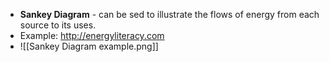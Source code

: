 - **Sankey Diagram** - can be sed to illustrate the flows of energy from each source to its uses. 
- Example: http://energyliteracy.com
- ![[Sankey Diagram example.png]]